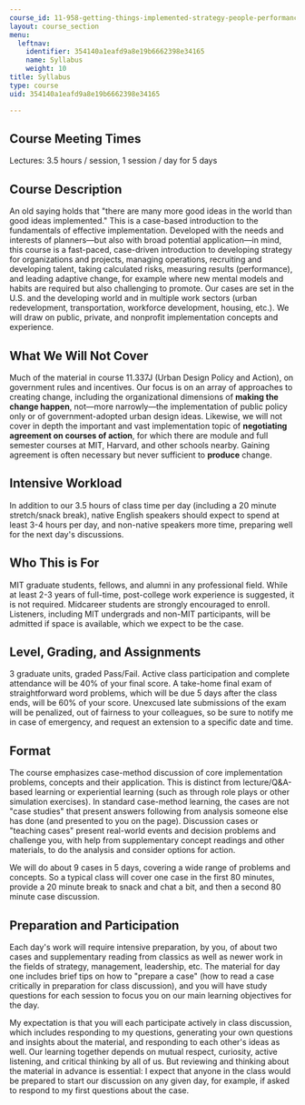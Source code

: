 ```yaml
---
course_id: 11-958-getting-things-implemented-strategy-people-performance-and-leadership-january-iap-2009
layout: course_section
menu:
  leftnav:
    identifier: 354140a1eafd9a8e19b6662398e34165
    name: Syllabus
    weight: 10
title: Syllabus
type: course
uid: 354140a1eafd9a8e19b6662398e34165

---
```


Course Meeting Times
--------------------

Lectures: 3.5 hours / session, 1 session / day for 5 days

Course Description
------------------

An old saying holds that "there are many more good ideas in the world than good ideas implemented." This is a case-based introduction to the fundamentals of effective implementation. Developed with the needs and interests of planners—but also with broad potential application—in mind, this course is a fast-paced, case-driven introduction to developing strategy for organizations and projects, managing operations, recruiting and developing talent, taking calculated risks, measuring results (performance), and leading adaptive change, for example where new mental models and habits are required but also challenging to promote. Our cases are set in the U.S. and the developing world and in multiple work sectors (urban redevelopment, transportation, workforce development, housing, etc.). We will draw on public, private, and nonprofit implementation concepts and experience.

What We Will Not Cover
----------------------

Much of the material in course 11.337J (Urban Design Policy and Action), on government rules and incentives. Our focus is on an array of approaches to creating change, including the organizational dimensions of **making the change happen**, not—more narrowly—the implementation of public policy only or of government-adopted urban design ideas. Likewise, we will not cover in depth the important and vast implementation topic of **negotiating agreement on courses of action**, for which there are module and full semester courses at MIT, Harvard, and other schools nearby. Gaining agreement is often necessary but never sufficient to **produce** change.

Intensive Workload
------------------

In addition to our 3.5 hours of class time per day (including a 20 minute stretch/snack break), native English speakers should expect to spend at least 3-4 hours per day, and non-native speakers more time, preparing well for the next day's discussions.

Who This is For
---------------

MIT graduate students, fellows, and alumni in any professional field. While at least 2-3 years of full-time, post-college work experience is suggested, it is not required. Midcareer students are strongly encouraged to enroll. Listeners, including MIT undergrads and non-MIT participants, will be admitted if space is available, which we expect to be the case.

Level, Grading, and Assignments
-------------------------------

3 graduate units, graded Pass/Fail. Active class participation and complete attendance will be 40% of your final score. A take-home final exam of straightforward word problems, which will be due 5 days after the class ends, will be 60% of your score. Unexcused late submissions of the exam will be penalized, out of fairness to your colleagues, so be sure to notify me in case of emergency, and request an extension to a specific date and time.

Format
------

The course emphasizes case-method discussion of core implementation problems, concepts and their application. This is distinct from lecture/Q&A-based learning or experiential learning (such as through role plays or other simulation exercises). In standard case-method learning, the cases are not "case studies" that present answers following from analysis someone else has done (and presented to you on the page). Discussion cases or "teaching cases" present real-world events and decision problems and challenge you, with help from supplementary concept readings and other materials, to do the analysis and consider options for action.

We will do about 9 cases in 5 days, covering a wide range of problems and concepts. So a typical class will cover one case in the first 80 minutes, provide a 20 minute break to snack and chat a bit, and then a second 80 minute case discussion.

Preparation and Participation
-----------------------------

Each day's work will require intensive preparation, by you, of about two cases and supplementary reading from classics as well as newer work in the fields of strategy, management, leadership, etc. The material for day one includes brief tips on how to "prepare a case" (how to read a case critically in preparation for class discussion), and you will have study questions for each session to focus you on our main learning objectives for the day.

My expectation is that you will each participate actively in class discussion, which includes responding to my questions, generating your own questions and insights about the material, and responding to each other's ideas as well. Our learning together depends on mutual respect, curiosity, active listening, and critical thinking by all of us. But reviewing and thinking about the material in advance is essential: I expect that anyone in the class would be prepared to start our discussion on any given day, for example, if asked to respond to my first questions about the case.